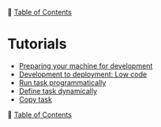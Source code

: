 🔖 [Table of Contents](../README.md)

# Tutorials

- [Preparing your machine for development](preparing-your-machine-for-development.md)
- [Development to deployment: Low code](development-to-deployment-low-code.md)
- [Run task programmatically](run-task-programmatically.md)
- [Define task dynamically](define-task-dynamically.md)
- [Copy task](copy-task.md)

🔖 [Table of Contents](../README.md)
